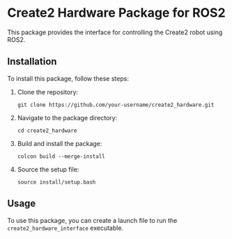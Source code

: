 # Create2 Hardware Package for ROS2

This package provides the interface for controlling the Create2 robot using ROS2.

## Installation

To install this package, follow these steps:

1. Clone the repository:
   ```
   git clone https://github.com/your-username/create2_hardware.git
   ```

2. Navigate to the package directory:
   ```
   cd create2_hardware
   ```

3. Build and install the package:
   ```
   colcon build --merge-install
   ```

4. Source the setup file:
   ```
   source install/setup.bash
   ```

## Usage

To use this package, you can create a launch file to run the `create2_hardware_interface` executable.
